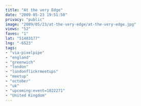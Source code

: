 ```yaml
---
title: "At the very Edge"
date: "2009-05-23 19:51:58"
privacy: "public"
image: "2009/05/23/at-the-very-edge/at-the-very-edge.jpg"
views: "52"
faves: "1"
lat: "51483177"
lng: "-6523"
tags:
- "via-pixelpipe"
- "england"
- "greenwich"
- "london"
- "londonflickrmeetups"
- "meetup"
- "october"
- "uk"
- "upcoming:event=1022271"
- "United Kingdom"
---
```

<a href="/photos/2009/05/24/at-the-very-edge"></a>
